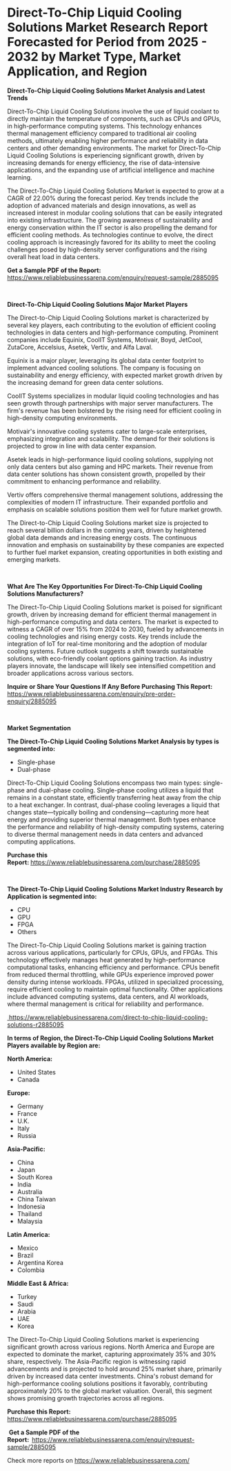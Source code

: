 <p><h1>Direct-To-Chip Liquid Cooling Solutions Market Research Report Forecasted for Period from 2025 -  2032 by Market Type, Market Application, and Region</h1></p><p><strong>Direct-To-Chip Liquid Cooling Solutions Market Analysis and Latest Trends</strong></p>
<p><p>Direct-To-Chip Liquid Cooling Solutions involve the use of liquid coolant to directly maintain the temperature of components, such as CPUs and GPUs, in high-performance computing systems. This technology enhances thermal management efficiency compared to traditional air cooling methods, ultimately enabling higher performance and reliability in data centers and other demanding environments. The market for Direct-To-Chip Liquid Cooling Solutions is experiencing significant growth, driven by increasing demands for energy efficiency, the rise of data-intensive applications, and the expanding use of artificial intelligence and machine learning.</p><p>The Direct-To-Chip Liquid Cooling Solutions Market is expected to grow at a CAGR of 22.00% during the forecast period. Key trends include the adoption of advanced materials and design innovations, as well as increased interest in modular cooling solutions that can be easily integrated into existing infrastructure. The growing awareness of sustainability and energy conservation within the IT sector is also propelling the demand for efficient cooling methods. As technologies continue to evolve, the direct cooling approach is increasingly favored for its ability to meet the cooling challenges posed by high-density server configurations and the rising overall heat load in data centers.</p></p>
<p><strong>Get a Sample PDF of the Report:&nbsp;</strong> <a href="https://www.reliablebusinessarena.com/enquiry/request-sample/2885095?utm_campaign=1990&utm_medium=2&utm_source=Github&utm_content=ia&utm_term=13032025&utm_id=direct-to-chip-liquid-cooling-solutions">https://www.reliablebusinessarena.com/enquiry/request-sample/2885095</a></p>
<p>&nbsp;</p>
<p><strong>Direct-To-Chip Liquid Cooling Solutions Major Market Players</strong></p>
<p><p>The Direct-to-Chip Liquid Cooling Solutions market is characterized by several key players, each contributing to the evolution of efficient cooling technologies in data centers and high-performance computing. Prominent companies include Equinix, CoolIT Systems, Motivair, Boyd, JetCool, ZutaCore, Accelsius, Asetek, Vertiv, and Alfa Laval.</p><p>Equinix is a major player, leveraging its global data center footprint to implement advanced cooling solutions. The company is focusing on sustainability and energy efficiency, with expected market growth driven by the increasing demand for green data center solutions.</p><p>CoolIT Systems specializes in modular liquid cooling technologies and has seen growth through partnerships with major server manufacturers. The firm's revenue has been bolstered by the rising need for efficient cooling in high-density computing environments.</p><p>Motivair's innovative cooling systems cater to large-scale enterprises, emphasizing integration and scalability. The demand for their solutions is projected to grow in line with data center expansion.</p><p>Asetek leads in high-performance liquid cooling solutions, supplying not only data centers but also gaming and HPC markets. Their revenue from data center solutions has shown consistent growth, propelled by their commitment to enhancing performance and reliability.</p><p>Vertiv offers comprehensive thermal management solutions, addressing the complexities of modern IT infrastructure. Their expanded portfolio and emphasis on scalable solutions position them well for future market growth.</p><p>The Direct-to-Chip Liquid Cooling Solutions market size is projected to reach several billion dollars in the coming years, driven by heightened global data demands and increasing energy costs. The continuous innovation and emphasis on sustainability by these companies are expected to further fuel market expansion, creating opportunities in both existing and emerging markets.</p></p>
<p>&nbsp;</p>
<p><strong>What Are The Key Opportunities For Direct-To-Chip Liquid Cooling Solutions Manufacturers?</strong></p>
<p><p>The Direct-To-Chip Liquid Cooling Solutions market is poised for significant growth, driven by increasing demand for efficient thermal management in high-performance computing and data centers. The market is expected to witness a CAGR of over 15% from 2024 to 2030, fueled by advancements in cooling technologies and rising energy costs. Key trends include the integration of IoT for real-time monitoring and the adoption of modular cooling systems. Future outlook suggests a shift towards sustainable solutions, with eco-friendly coolant options gaining traction. As industry players innovate, the landscape will likely see intensified competition and broader applications across various sectors.</p></p>
<p><strong>Inquire or Share Your Questions If Any Before Purchasing This Report:</strong> <a href="https://www.reliablebusinessarena.com/enquiry/pre-order-enquiry/2885095?utm_campaign=1990&utm_medium=2&utm_source=Github&utm_content=ia&utm_term=13032025&utm_id=direct-to-chip-liquid-cooling-solutions">https://www.reliablebusinessarena.com/enquiry/pre-order-enquiry/2885095</a></p>
<p>&nbsp;</p>
<p><strong>Market Segmentation</strong></p>
<p><strong>The Direct-To-Chip Liquid Cooling Solutions Market Analysis by types is segmented into:</strong></p>
<p><ul><li>Single-phase</li><li>Dual-phase</li></ul></p>
<p><p>Direct-To-Chip Liquid Cooling Solutions encompass two main types: single-phase and dual-phase cooling. Single-phase cooling utilizes a liquid that remains in a constant state, efficiently transferring heat away from the chip to a heat exchanger. In contrast, dual-phase cooling leverages a liquid that changes state—typically boiling and condensing—capturing more heat energy and providing superior thermal management. Both types enhance the performance and reliability of high-density computing systems, catering to diverse thermal management needs in data centers and advanced computing applications.</p></p>
<p><strong>Purchase this Report:&nbsp;</strong><a href="https://www.reliablebusinessarena.com/purchase/2885095?utm_campaign=1990&utm_medium=2&utm_source=Github&utm_content=ia&utm_term=13032025&utm_id=direct-to-chip-liquid-cooling-solutions">https://www.reliablebusinessarena.com/purchase/2885095</a></p>
<p>&nbsp;</p>
<p><strong>The Direct-To-Chip Liquid Cooling Solutions Market Industry Research by Application is segmented into:</strong></p>
<p><ul><li>CPU</li><li>GPU</li><li>FPGA</li><li>Others</li></ul></p>
<p><p>The Direct-To-Chip Liquid Cooling Solutions market is gaining traction across various applications, particularly for CPUs, GPUs, and FPGAs. This technology effectively manages heat generated by high-performance computational tasks, enhancing efficiency and performance. CPUs benefit from reduced thermal throttling, while GPUs experience improved power density during intense workloads. FPGAs, utilized in specialized processing, require efficient cooling to maintain optimal functionality. Other applications include advanced computing systems, data centers, and AI workloads, where thermal management is critical for reliability and performance.</p></p>
<p><a href="https://www.reliablebusinessarena.com/direct-to-chip-liquid-cooling-solutions-r2885095?utm_campaign=1990&utm_medium=2&utm_source=Github&utm_content=ia&utm_term=13032025&utm_id=direct-to-chip-liquid-cooling-solutions">&nbsp;https://www.reliablebusinessarena.com/direct-to-chip-liquid-cooling-solutions-r2885095</a></p>
<p><strong>In terms of Region, the Direct-To-Chip Liquid Cooling Solutions Market Players available by Region are:</strong></p>
<p>
    <p> <strong> North America: </strong>
        <ul>
            <li>United States</li>
            <li>Canada</li>
        </ul>
        </p> 
    <p> <strong> Europe: </strong>
        <ul>
            <li>Germany</li>
            <li>France</li>
            <li>U.K.</li>
            <li>Italy</li>
            <li>Russia</li>
        </ul>
        </p> 
    <p> <strong> Asia-Pacific: </strong>
        <ul>
            <li>China</li>
            <li>Japan</li>
            <li>South Korea</li>
            <li>India</li>
            <li>Australia</li>
            <li>China Taiwan</li>
            <li>Indonesia</li>
            <li>Thailand</li>
            <li>Malaysia</li>
        </ul>
        </p> 
    <p> <strong> Latin America: </strong>
        <ul>
            <li>Mexico</li>
            <li>Brazil</li>
            <li>Argentina Korea</li>
            <li>Colombia</li>
        </ul>
        </p> 
    <p> <strong> Middle East & Africa: </strong>
        <ul>
            <li>Turkey</li>
            <li>Saudi</li>
            <li>Arabia</li>
            <li>UAE</li>
            <li>Korea</li>
        </ul>
    </p>
    </p>
<p><p>The Direct-To-Chip Liquid Cooling Solutions market is experiencing significant growth across various regions. North America and Europe are expected to dominate the market, capturing approximately 35% and 30% share, respectively. The Asia-Pacific region is witnessing rapid advancements and is projected to hold around 25% market share, primarily driven by increased data center investments. China's robust demand for high-performance cooling solutions positions it favorably, contributing approximately 20% to the global market valuation. Overall, this segment shows promising growth trajectories across all regions.</p></p>
<p><strong>Purchase this Report: </strong><a href="https://www.reliablebusinessarena.com/purchase/2885095?utm_campaign=1990&utm_medium=2&utm_source=Github&utm_content=ia&utm_term=13032025&utm_id=direct-to-chip-liquid-cooling-solutions">https://www.reliablebusinessarena.com/purchase/2885095</a></p>
<p>&nbsp;<strong>Get a Sample PDF of the Report:&nbsp;&nbsp;</strong><a href="https://www.reliablebusinessarena.com/enquiry/request-sample/2885095?utm_campaign=1990&utm_medium=2&utm_source=Github&utm_content=ia&utm_term=13032025&utm_id=direct-to-chip-liquid-cooling-solutions">https://www.reliablebusinessarena.com/enquiry/request-sample/2885095</a></p>
<p><strong></strong></p>
<p>Check more reports on <a href="https://www.reliablebusinessarena.com/?utm_campaign=1990&utm_medium=2&utm_source=Github&utm_content=ia&utm_term=13032025&utm_id=direct-to-chip-liquid-cooling-solutions">https://www.reliablebusinessarena.com/</a></p>